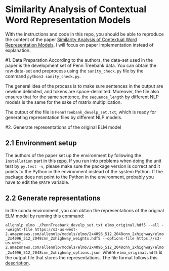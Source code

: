 # Similarity Analysis of Contextual Word Representation Models
With the instructions and code in this repo, you should be able to reproduce the content of the paper [Similarity Analysis of Contextual Word Representation Models](https://arxiv.org/pdf/2005.01172.pdf). I will focus on paper implementation instead of explanation.

#1. Data Preparation
According to the authors, the data-set used in the paper is the development set of Penn Treebank data. You can obtain the raw data-set and preprocess using the `sanity_check.py` file by the command `python3 sanity_check.py`.

The general idea of the process is to make sure sentences in the output are newline delimited, and tokens are space-delimited. Moreover, the file also ensures that for the same sentence, the `sequence_length` by different NLP models is the same for the sake of matrix multiplication.

The output of the file is `PennTreebank_develp_set.txt`, which is ready for generating representation files by different NLP models.

#2. Generate representations of the original ELM model
## 2.1 Environment setup
The authors of the paper set up the environment by following the `Installation` part in this [repo](https://github.com/nelson-liu/contextual-repr-analysis). If you run into problems when doing the unit test by `py.test -v`, please make sure the package version is correct and it points to the Python in the environment instead of the system Python. If the package does not point to the Python in the environment, probably you have to edit the `$PATH` variable.

## 2.2 Generate representations

In the conda environment, you can obtain the representations of the original ELM model by running this command:

`allennlp elmo ./PennTreebank_develp_set.txt elmo_original.hdf5 --all --weight-file https://s3-us-west-2.amazonaws.com/allennlp/models/elmo/2x4096_512_2048cnn_2xhighway/elmo_2x4096_512_2048cnn_2xhighway_weights.hdf5 --options-file https://s3-us-west-2.amazonaws.com/allennlp/models/elmo/2x4096_512_2048cnn_2xhighway/elmo_2x4096_512_2048cnn_2xhighway_options.json
`where `elmo_original.hdf5` is the output file that stores the representations. The file format follows this [description](https://github.com/nelson-liu/contextual-repr-analysis#step-1-precomputing-the-word-representations).
